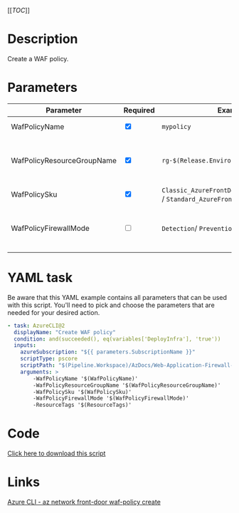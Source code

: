 [[_TOC_]]

# Description

Create a WAF policy.

# Parameters

| Parameter              | Required                        | Example Value                                                                 | Description                                               |
| ---------------------- | ------------------------------- | ----------------------------------------------------------------------------- | --------------------------------------------------------- |
| WafPolicyName          | <input type="checkbox" checked> | `mypolicy`                                                                    | The name of the policy.                                   |
| WafPolicyResourceGroupName | <input type="checkbox" checked> | `rg-$(Release.EnvironmentName)`                                               | The name of the resourcegroup the policy will reside in.  |
| WafPolicySku           | <input type="checkbox" checked> | `Classic_AzureFrontDoor`/`Premium_AzureFrontDoor` / `Standard_AzureFrontDoor` | The front door sku.                                       |
| WafPolicyFirewallMode  | <input type="checkbox">         | `Detection`/ `Prevention`                                                     | The policy firewall mode to set. Defaults to `Detection`. |


# YAML task

Be aware that this YAML example contains all parameters that can be used with this script. You'll need to pick and choose the parameters that are needed for your desired action.

```yaml
- task: AzureCLI@2
  displayName: "Create WAF policy"
  condition: and(succeeded(), eq(variables['DeployInfra'], 'true'))
  inputs:
    azureSubscription: "${{ parameters.SubscriptionName }}"
    scriptType: pscore
    scriptPath: "$(Pipeline.Workspace)/AzDocs/Web-Application-Firewall-Policies/Create-WAF-Policy.ps1"
    arguments: >
        -WafPolicyName '$(WafPolicyName)'
        -WafPolicyResourceGroupName '$(WafPolicyResourceGroupName)'
        -WafPolicySku '$(WafPolicySku)'
        -WafPolicyFirewallMode '$(WafPolicyFirewallMode)'
        -ResourceTags '$(ResourceTags)'
```

# Code

[Click here to download this script](../../../../src/Web-Application-Firewall-Policies/Create-WAF-Policy.ps1)

# Links

[Azure CLI - az network front-door waf-policy create](https://docs.microsoft.com/en-us/cli/azure/network/front-door/waf-policy?view=azure-cli-latest#az-network-front-door-waf-policy-create)